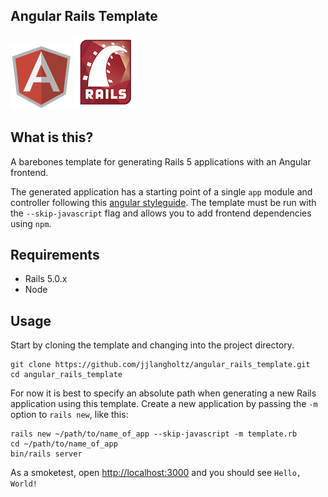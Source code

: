Angular Rails Template
----------------------
[![Angular](/img/angular.png)](https://angularjs.org/)
[![Rails](/img/rails.png)](http://rubyonrails.org/)

## What is this?
A barebones template for generating Rails 5 applications with an Angular frontend.

The generated application has a starting point of a single `app` module and
controller following this [angular styleguide](https://github.com/johnpapa/angular-styleguide/tree/master/a1).
The template must be run with the `--skip-javascript` flag and allows you to add
frontend dependencies using `npm`.

## Requirements
  * Rails 5.0.x
  * Node

## Usage
Start by cloning the template and changing into the project directory.
```
git clone https://github.com/jjlangholtz/angular_rails_template.git
cd angular_rails_template
```

For now it is best to specify an absolute path when generating a new Rails application using this template.
Create a new application by passing the `-m` option to `rails new`, like this:

```
rails new ~/path/to/name_of_app --skip-javascript -m template.rb
cd ~/path/to/name_of_app
bin/rails server
```

As a smoketest, open [http://localhost:3000](http://localhost:3000) and you
should see `Hello, World!`
